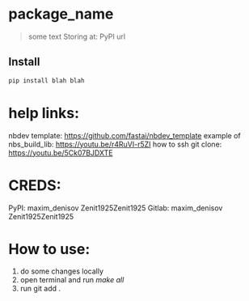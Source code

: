 # package_name
> some text
> Storing at: PyPI url

## Install
```bash
pip install blah blah
```

# help links:

nbdev template: https://github.com/fastai/nbdev_template
example of nbs_build_lib: https://youtu.be/r4RuVI-r5ZI
how to ssh git clone: https://youtu.be/5Ck07BJDXTE


# CREDS:

PyPI: maxim_denisov Zenit1925Zenit1925
Gitlab: maxim_denisov Zenit1925Zenit1925

# How to use:
1. do some changes locally
2. open terminal and run *make all*
3. run git add .
